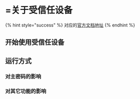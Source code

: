 # =关于受信任设备

{% hint style="success" %}
对应的[官方文档地址](https://bitwarden.com/help/about-trusted-devices/)
{% endhint %}

## 开始使用受信任设备 <a href="#start-using-trusted-devices" id="start-using-trusted-devices"></a>

## 运行方式 <a href="#how-it-works" id="how-it-works"></a>

### 对主密码的影响 <a href="#impact-on-master-passwords" id="impact-on-master-passwords"></a>

### 对其它功能的影响 <a href="#impact-on-other-features" id="impact-on-other-features"></a>
